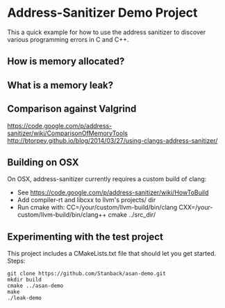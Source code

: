 # Address-Sanitizer Demo Project

This a quick example for how to use the address sanitizer to discover
various programming errors in C and C++.

## How is memory allocated?
## What is a memory leak?
## Comparison against Valgrind

https://code.google.com/p/address-sanitizer/wiki/ComparisonOfMemoryTools
http://btorpey.github.io/blog/2014/03/27/using-clangs-address-sanitizer/

## Building on OSX

On OSX, address-sanitizer currently requires a custom build of clang:
  * See https://code.google.com/p/address-sanitizer/wiki/HowToBuild
  * Add compiler-rt and libcxx to llvm's projects/ dir
  * Run cmake with: CC=/your/custom/llvm-build/bin/clang CXX=/your-custom/llvm-build/bin/clang++ cmake ../src_dir/

## Experimenting with the test project

This project includes a CMakeLists.txt file that should let you get
started. Steps:

    git clone https://github.com/Stanback/asan-demo.git
    mkdir build
    cmake ../asan-demo
    make
    ./leak-demo
